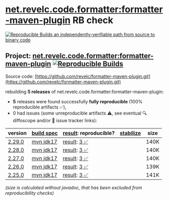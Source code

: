 [net.revelc.code.formatter:formatter-maven-plugin](https://central.sonatype.com/artifact/net.revelc.code.formatter/formatter-maven-plugin/versions) RB check
=======

[![Reproducible Builds](https://reproducible-builds.org/images/logos/rb.svg) an independently-verifiable path from source to binary code](https://reproducible-builds.org/)

## Project: [net.revelc.code.formatter:formatter-maven-plugin](https://central.sonatype.com/artifact/net.revelc.code.formatter/formatter-maven-plugin/versions) [![Reproducible Builds](https://img.shields.io/endpoint?url=https://raw.githubusercontent.com/jvm-repo-rebuild/reproducible-central/master/content/net/revelc/code/formatter/formatter-maven-plugin/badge.json)](https://github.com/jvm-repo-rebuild/reproducible-central/blob/master/content/net/revelc/code/formatter/formatter-maven-plugin/README.md)

Source code: [https://github.com/revelc/formatter-maven-plugin.git](https://github.com/revelc/formatter-maven-plugin.git)

rebuilding **5 releases** of net.revelc.code.formatter:formatter-maven-plugin:
- **5** releases were found successfully **fully reproducible** (100% reproducible artifacts :white_check_mark:),
- 0 had issues (some unreproducible artifacts :warning:, see eventual :mag: diffoscope and/or :memo: issue tracker links):

| version | [build spec](/BUILDSPEC.md) | [result](https://reproducible-builds.org/docs/jvm/): reproducible? | [stabilize](https://github.com/google/oss-rebuild/blob/main/cmd/stabilize/README.md) | size |
| -- | --------- | ------ | ------ | -- |
| [2.29.0](https://central.sonatype.com/artifact/net.revelc.code.formatter/formatter-maven-plugin/2.29.0/pom) | [mvn jdk17](formatter-maven-plugin-2.29.0.buildspec) | [result](formatter-maven-plugin-2.29.0.buildinfo): [3 :white_check_mark: ](formatter-maven-plugin-2.29.0.buildcompare) | | 140K |
| [2.28.0](https://central.sonatype.com/artifact/net.revelc.code.formatter/formatter-maven-plugin/2.28.0/pom) | [mvn jdk17](formatter-maven-plugin-2.28.0.buildspec) | [result](formatter-maven-plugin-2.28.0.buildinfo): [3 :white_check_mark: ](formatter-maven-plugin-2.28.0.buildcompare) | | 140K |
| [2.27.0](https://central.sonatype.com/artifact/net.revelc.code.formatter/formatter-maven-plugin/2.27.0/pom) | [mvn jdk17](formatter-maven-plugin-2.27.0.buildspec) | [result](formatter-maven-plugin-2.27.0.buildinfo): [3 :white_check_mark: ](formatter-maven-plugin-2.27.0.buildcompare) | | 140K |
| [2.26.0](https://central.sonatype.com/artifact/net.revelc.code.formatter/formatter-maven-plugin/2.26.0/pom) | [mvn jdk17](formatter-maven-plugin-2.26.0.buildspec) | [result](formatter-maven-plugin-2.26.0.buildinfo): [3 :white_check_mark: ](formatter-maven-plugin-2.26.0.buildcompare) | | 139K |
| [2.25.0](https://central.sonatype.com/artifact/net.revelc.code.formatter/formatter-maven-plugin/2.25.0/pom) | [mvn jdk17](formatter-maven-plugin-2.25.0.buildspec) | [result](formatter-maven-plugin-2.25.0.buildinfo): [3 :white_check_mark: ](formatter-maven-plugin-2.25.0.buildcompare) | | 141K |

<i>(size is calculated without javadoc, that has been excluded from reproducibility checks)</i>
